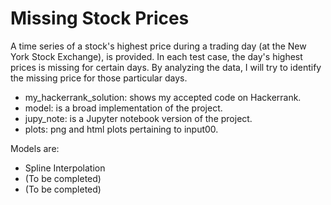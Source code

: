 # Missing Stock Prices
A time series of a stock's highest price during a trading day (at the New York Stock Exchange), is provided. In each test case, the day's highest prices is missing for certain days. By analyzing the data, I will try to identify the missing price for those particular days.

- my_hackerrank_solution: shows my accepted code on Hackerrank.
- model: is a broad implementation of the project.
- jupy_note: is a Jupyter notebook version of the project.
- plots: png and html plots pertaining to input00.

Models are:
- Spline Interpolation
- (To be completed)
- (To be completed)
